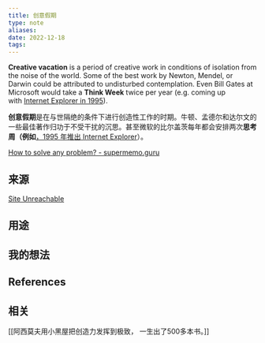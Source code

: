 ```yaml
---
title: 创意假期 
type: note
aliases: 
date: 2022-12-18
tags: 
---
```


**Creative vacation** is a period of creative work in conditions of isolation from the noise of the world. Some of the best work by Newton, Mendel, or Darwin could be attributed to undisturbed contemplation. Even Bill Gates at Microsoft would take a **Think Week** twice per year (e.g. coming up with [Internet Explorer in 1995](https://www.cnbc.com/2019/07/26/bill-gates-took-solo-think-weeks-in-a-cabin-in-the-woods.html)).

**创意假期**是在与世隔绝的条件下进行创造性工作的时期。牛顿、孟德尔和达尔文的一些最佳著作归功于不受干扰的沉思。甚至微软的比尔盖茨每年都会安排两次**思考周（例如**[，1995 年推出 Internet Explorer](https://www.cnbc.com/2019/07/26/bill-gates-took-solo-think-weeks-in-a-cabin-in-the-woods.html)）。

[How to solve any problem? - supermemo.guru](https://supermemo.guru/wiki/How_to_solve_any_problem%3F)

## 来源
[Site Unreachable](https://supermemo.guru/wiki/Creative_vacation)


## 用途




## 我的想法



## References



## 相关

[[阿西莫夫用小黑屋把创造力发挥到极致， 一生出了500多本书。]]
